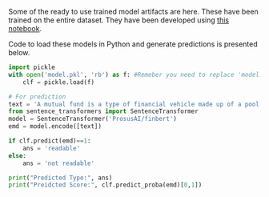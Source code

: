 Some of the ready to use trained model artifacts are here. These have been trained on the entire dataset. They have been developed using [this notebook](https://github.com/sohomghosh/FinRAD_Financial_Readability_Assessment_Dataset/blob/main/FinRAD_Sentence_FinBERTembedding_Extraction_Modeling_13K.ipynb).

Code to load these models in Python and generate predictions is presented below.
```python
import pickle
with open('model.pkl', 'rb') as f: #Remeber you need to replace 'model.pkl' with your own pickled classifer file like 'logistic_regression_classifier.pkl'
    clf = pickle.load(f)

# For prediction
text = 'A mutual fund is a type of financial vehicle made up of a pool of money collected from many investors to invest in securities like stocks, bonds, money market instruments' #This is a sample text, feel free to write your own
from sentence_transformers import SentenceTransformer
model = SentenceTransformer('ProsusAI/finbert')
emd = model.encode([text])

if clf.predict(emd)==1:
    ans = 'readable'
else:
    ans = 'not readable'

print("Predicted Type:", ans)
print("Preidcted Score:", clf.predict_proba(emd)[0,1])

```
